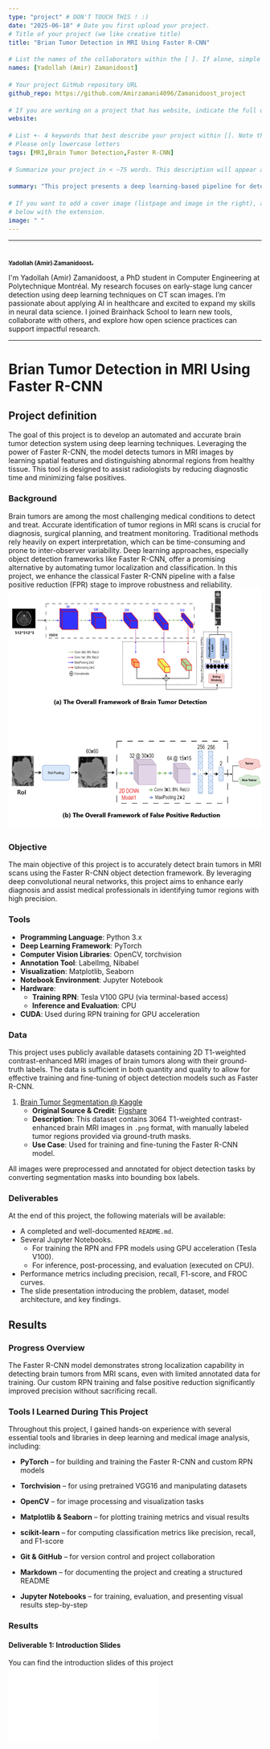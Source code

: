 ```yaml
---
type: "project" # DON'T TOUCH THIS ! :)
date: "2025-06-18" # Date you first upload your project.
# Title of your project (we like creative title)
title: "Brian Tumor Detection in MRI Using Faster R-CNN"

# List the names of the collaborators within the [ ]. If alone, simple put your name within []
names: [Yadollah (Amir) Zamanidoost]

# Your project GitHub repository URL
github_repo: https://github.com/Amirzamani4096/Zamanidoost_project

# If you are working on a project that has website, indicate the full url including "https://" below or leave it empty.
website:

# List +- 4 keywords that best describe your project within []. Note that the project summary also involves a number of key words. Those are listed on top of the [github repository](https://github.com/AlexPeng517/BHS2023_Project_SAM_MRI), click `manage topics`.
# Please only lowercase letters
tags: [MRI,Brain Tumor Detection,Faster R-CNN]

# Summarize your project in < ~75 words. This description will appear at the top of your page and on the list page with other projects..

summary: "This project presents a deep learning-based pipeline for detecting brain tumors in MRI scans using a customized Faster R-CNN architecture. Project reports are incorporated in the BHS (https://psy6983.brainhackmtl.org/project)."

# If you want to add a cover image (listpage and image in the right), add it to your directory and indicate the name
# below with the extension.
image: " "
---
```

<!-- This is an html comment and this won't appear in the rendered page. You are now editing the "content" area, the core of your description. Everything that you can do in markdown is allowed below. We added a couple of comments to guide your through documenting your progress. -->
---

<a href="https://github.com/Amirzamani4096">
   <img src="https://avatars.githubusercontent.com/u/84202242?v=4" width="100px;" alt=""/>
   <br /><sub><b>Yadollah (Amir) Zamanidoost.</b></sub>
</a>

I'm Yadollah (Amir) Zamanidoost, a PhD student in Computer Engineering at Polytechnique Montréal. My research focuses on early-stage lung cancer detection using deep learning techniques on CT scan images. I’m passionate about applying AI in healthcare and excited to expand my skills in neural data science. I joined Brainhack School to learn new tools, collaborate with others, and explore how open science practices can support impactful research.

---
# Brian Tumor Detection in MRI Using Faster R-CNN

## Project definition

The goal of this project is to develop an automated and accurate brain tumor detection system using deep learning techniques. Leveraging the power of Faster R-CNN, the model detects tumors in MRI images by learning spatial features and distinguishing abnormal regions from healthy tissue. This tool is designed to assist radiologists by reducing diagnostic time and minimizing false positives.

### Background
Brain tumors are among the most challenging medical conditions to detect and treat. Accurate identification of tumor regions in MRI scans is crucial for diagnosis, surgical planning, and treatment monitoring. Traditional methods rely heavily on expert interpretation, which can be time-consuming and prone to inter-observer variability. Deep learning approaches, especially object detection frameworks like Faster R-CNN, offer a promising alternative by automating tumor localization and classification. In this project, we enhance the classical Faster R-CNN pipeline with a false positive reduction (FPR) stage to improve robustness and reliability.
![Framework Overview](overall_framework.png)

### Objective

The main objective of this project is to accurately detect brain tumors in MRI scans using the Faster R-CNN object detection framework. By leveraging deep convolutional neural networks, this project aims to enhance early diagnosis and assist medical professionals in identifying tumor regions with high precision.

### Tools

- **Programming Language**: Python 3.x  
- **Deep Learning Framework**: PyTorch  
- **Computer Vision Libraries**: OpenCV, torchvision  
- **Annotation Tool**: LabelImg, Nibabel 
- **Visualization**: Matplotlib, Seaborn  
- **Notebook Environment**: Jupyter Notebook  
- **Hardware**:
  - **Training RPN**: Tesla V100 GPU (via terminal-based access)
  - **Inference and Evaluation**: CPU
- **CUDA**: Used during RPN training for GPU acceleration  

### Data

This project uses publicly available datasets containing 2D T1-weighted contrast-enhanced MRI images of brain tumors along with their ground-truth labels. The data is sufficient in both quantity and quality to allow for effective training and fine-tuning of object detection models such as Faster R-CNN.

1. [Brain Tumor Segmentation @ Kaggle](https://www.kaggle.com/datasets/nikhilroxtomar/brain-tumor-segmentation)  
   - **Original Source & Credit**: [Figshare](https://figshare.com/articles/dataset/brain_tumor_dataset/1512427)  
   - **Description**: This dataset contains 3064 T1-weighted contrast-enhanced brain MRI images in `.png` format, with manually labeled tumor regions provided via ground-truth masks.  
   - **Use Case**: Used for training and fine-tuning the Faster R-CNN model.

All images were preprocessed and annotated for object detection tasks by converting segmentation masks into bounding box labels.

### Deliverables

At the end of this project, the following materials will be available:

-  A completed and well-documented `README.md`.
-  Several Jupyter Notebooks.
     - For training the RPN and FPR models using GPU acceleration (Tesla V100).
     - For inference, post-processing, and evaluation (executed on CPU).
- Performance metrics including precision, recall, F1-score, and FROC curves.
- The slide presentation introducing the problem, dataset, model architecture, and key findings.

## Results

### Progress Overview

The Faster R-CNN model demonstrates strong localization capability in detecting brain tumors from MRI scans, even with limited annotated data for training. Our custom RPN training and false positive reduction significantly improved precision without sacrificing recall.

### Tools I Learned During This Project

Throughout this project, I gained hands-on experience with several essential tools and libraries in deep learning and medical image analysis, including:

- **PyTorch** – for building and training the Faster R-CNN and custom RPN models

- **Torchvision** – for using pretrained VGG16 and manipulating datasets

- **OpenCV** – for image processing and visualization tasks

- **Matplotlib & Seaborn** – for plotting training metrics and visual results

- **scikit-learn** – for computing classification metrics like precision, recall, and F1-score

- **Git & GitHub** – for version control and project collaboration

- **Markdown** – for documenting the project and creating a structured README

- **Jupyter Notebooks** – for training, evaluation, and presenting visual results step-by-step

### Results

#### Deliverable 1: Introduction Slides
 You can find the introduction slides of this project ![here](Zamanidoost_final_Presentation.pdf)
